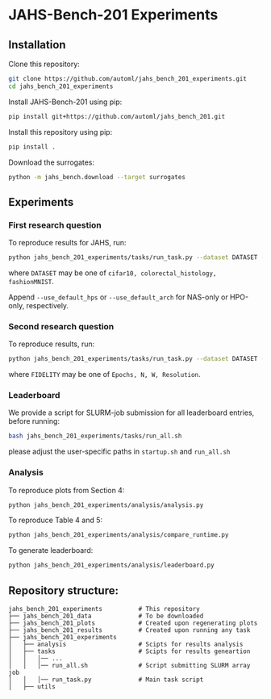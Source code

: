 # JAHS-Bench-201 Experiments


## Installation

Clone this repository:

```bash
git clone https://github.com/automl/jahs_bench_201_experiments.git
cd jahs_bench_201_experiments
```

Install JAHS-Bench-201 using pip:

```bash
pip install git+https://github.com/automl/jahs_bench_201.git
```

Install this repository using pip:

```bash
pip install .
```

Download the surrogates:

```bash
python -m jahs_bench.download --target surrogates
```

    

## Experiments

### First research question
To reproduce results for JAHS, run:

```bash
python jahs_bench_201_experiments/tasks/run_task.py --dataset DATASET --seed SEED --fidelity None
```

where `DATASET` may be one of `cifar10, colorectal_histology, fashionMNIST`.

Append `--use_default_hps` or `--use_default_arch` for NAS-only or HPO-only, respectively.

### Second research question
To reproduce results, run:

```bash
python jahs_bench_201_experiments/tasks/run_task.py --dataset DATASET --seed SEED --fidelity FIDELITY
```

where `FIDELITY` may be one of `Epochs, N, W, Resolution`.

### Leaderboard

We provide a script for SLURM-job submission for all leaderboard entries, before running:

```bash
bash jahs_bench_201_experiments/tasks/run_all.sh
```

please adjust the user-specific paths in `startup.sh` and `run_all.sh`

### Analysis

To reproduce plots from Section 4:

```bash
python jahs_bench_201_experiments/analysis/analysis.py
```

To reproduce Table 4 and 5:

```bash
python jahs_bench_201_experiments/analysis/compare_runtime.py
```

To generate leaderboard: 

```bash
python jahs_bench_201_experiments/analysis/leaderboard.py
```


## Repository structure:

    jahs_bench_201_experiments          # This repository
    ├── jahs_bench_201_data             # To be downloaded
    ├── jahs_bench_201_plots            # Created upon regenerating plots
    ├── jahs_bench_201_results          # Created upon running any task
    ├── jahs_bench_201_experiments
    │   ├── analysis                    # Scipts for results analysis
    │   ├── tasks                       # Scipts for results geneartion
    │   │   │── ...
    │   │   │── run_all.sh              # Script submitting SLURM array job
    │   │   │── run_task.py             # Main task script
    │   ├── utils
